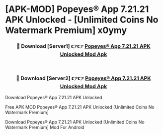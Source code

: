 # [APK-MOD] Popeyes® App 7.21.21 APK Unlocked - [Unlimited Coins No Watermark Premium] x0ymy



<div align="center">
<h3>🔴 Download [Server1] 👉👉 <a href="https://momento.my/?title=Popeyes®_App_7.21.21_APK_Unlocked">Popeyes® App 7.21.21 APK Unlocked Mod Apk</a></h3><br>

<h3>🔴 Download [Server2] 👉👉 <a href="https://momento.my/?title=Popeyes®_App_7.21.21_APK_Unlocked">Popeyes® App 7.21.21 APK Unlocked Mod Apk</a></h3>
</div>



Download Popeyes® App 7.21.21 APK Unlocked 

Free APK MOD Popeyes® App 7.21.21 APK Unlocked [Unlimited Coins No Watermark Premium]

Download Popeyes® App 7.21.21 APK Unlocked [Unlimited Coins No Watermark Premium] Mod For Android
